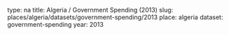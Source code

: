 type: na
title: Algeria / Government Spending (2013)
slug: places/algeria/datasets/government-spending/2013
place: algeria
dataset: government-spending
year: 2013
